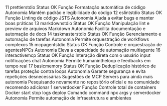  11 prettierstdio
 Status OK
 Função Formatação automática de código
 Autonomia Mantém padrão e legibilidade do código
 12 eslintstdio
 Status OK
 Função Linting de código JSTS
 Autonomia Ajuda a evitar bugs e manter boas práticas
 13 markdownstdio
 Status OK
 Função Manipulação lint e preview de arquivos Markdown
 Autonomia Facilita documentação e automação de docs
 14 taskmasterstdio
 Status OK
 Função Gerenciamento e automação de tarefas
 Autonomia Permite orquestração de workflows complexos
 15 mcpagentstdio
 Status OK
 Função Controle e orquestração de agentesNPCs
 Autonomia Eleva a capacidade de automação multiagente
 16 interactivemcp
 Status OK
 Função Interação direta com o usuário input notificações chat
 Autonomia Permite humanintheloop e feedbacks em tempo real
 17 basicmemory
 Status OK
 Função Deduplicação histórico de tarefas proteção contra loops
 Autonomia Garante segurança e evita repetições desnecessárias
 Sugestões de MCP Servers para ainda mais autonomia
Pesquisando novamente no repositório oficial e na comunidade recomendo adicionar
 1 serverdocker
 Função Controle total de containers Docker start stop logs deploy
 Comando
command npx args y serverdocker
 Autonomia Permite automação de infraestrutura e ambientes